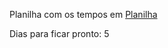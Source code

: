 Planilha com os tempos em [Planilha](https://docs.google.com/spreadsheets/d/1UC8sKDO7HpnXh-IuNlwq35IRzeE4-xD6c_shmpdYgFI/edit#gid=0)

Dias para ficar pronto: 5